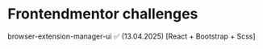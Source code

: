 # Frontendmentor challenges

browser-extension-manager-ui ✅ (13.04.2025) [React + Bootstrap + Scss]
